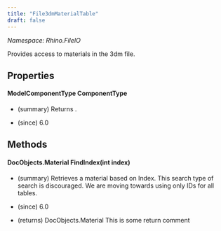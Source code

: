```yaml
---
title: "File3dmMaterialTable"
draft: false
---
```


*Namespace: Rhino.FileIO*

   Provides access to materials in the 3dm file.
   
## Properties
#### ModelComponentType ComponentType
- (summary) 
     Returns .
     
- (since) 6.0
## Methods
#### DocObjects.Material FindIndex(int index)
- (summary) 
     Retrieves a material based on Index. This search type of search is discouraged.
     We are moving towards using only IDs for all tables.
     
- (since) 6.0
- (returns) DocObjects.Material This is some return comment
